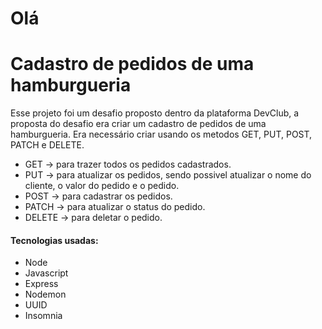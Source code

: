 # Olá

# Cadastro de pedidos de uma hamburgueria

Esse projeto foi um desafio proposto dentro da plataforma DevClub, a proposta do desafio era criar um cadastro de pedidos de uma hamburgueria.
Era necessário criar usando os metodos GET, PUT, POST, PATCH e DELETE.

- GET -> para trazer todos os pedidos cadastrados.
- PUT -> para atualizar os pedidos, sendo possivel atualizar o nome do cliente, o valor do pedido e o pedido.
- POST -> para cadastrar os pedidos.
- PATCH -> para atualizar o status do pedido.
- DELETE -> para deletar o pedido.

#### Tecnologias usadas:

- Node
- Javascript
- Express
- Nodemon
- UUID
- Insomnia

